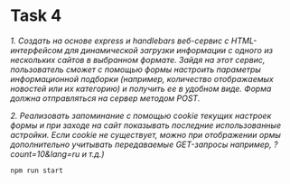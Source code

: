 # Task 4
_1. Создать на основе express и handlebars веб-сервис с HTML-
    интерфейсом для динамической загрузки информации с одного из
    нескольких сайтов в выбранном формате. Зайдя на этот сервис,
    пользователь сможет с помощью формы настроить параметры
    информационной подборки (например, количество отображаемых
    новостей или их категорию) и получить ее в удобном виде. Форма
    должна отправляться на сервер методом POST._

_2. Реализовать запоминание с помощью cookie текущих настроек
    формы и при заходе на сайт показывать последние использованные
    астройки. Если cookie не существует, можно при отображении
    ормы дополнительно учитывать передаваемые GET-запросы
    например, ?count=10&lang=ru и т.д.)_
    
    npm run start